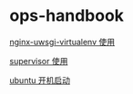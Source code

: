 # ops-handbook

[nginx-uwsgi-virtualenv 使用](./nginx-uwsgi-virtualenv.md)

[supervisor 使用](./supervisor.md)

[ubuntu 开机启动](./ubuntu-autostart.md)
